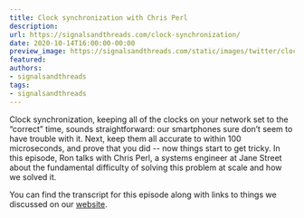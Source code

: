 ```yaml
---
title: Clock synchronization with Chris Perl
description:
url: https://signalsandthreads.com/clock-synchronization/
date: 2020-10-14T16:00:00-00:00
preview_image: https://signalsandthreads.com/static/images/twitter/clock_synchronization.png
featured:
authors:
- signalsandthreads
tags:
- signalsandthreads
---
```


<p>Clock synchronization, keeping all of the clocks on your network set to the &ldquo;correct&rdquo; time, sounds straightforward: our smartphones sure don&rsquo;t seem to have trouble with it. Next, keep them all accurate to within 100 microseconds, and prove that you did -- now things start to get tricky. In this episode, Ron talks with Chris Perl, a systems engineer at Jane Street about the fundamental difficulty of solving this problem at scale and how we solved it.</p><p>You can find the transcript for this episode along with links to things we discussed on our <a href="https://signalsandthreads.com/multicast-and-the-markets">website</a>.</p>


